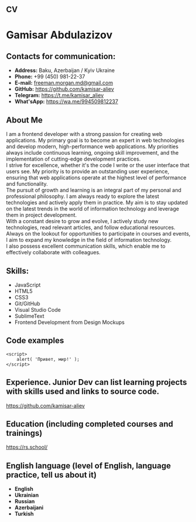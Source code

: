 ## CV

# Gamisar Abdulazizov

## Contacts for communication:

* **Address:** Baku, Azerbaijan / Kyiv Ukraine
* **Phone:** +99 (450) 981-22-37
* **E-mail:** freeman.morgan.md@gmail.com
* **GitHub:** <https://github.com/kamisar-aliev>
* **Telegram:** <https://t.me/kamisar_aliev>
* **What'sApp:** <https://wa.me/994509812237>

## About Me

I am a frontend developer with a strong passion for creating web applications. My primary goal is to become an expert in web technologies and develop modern, high-performance web applications. My priorities always include continuous learning, ongoing skill improvement, and the implementation of cutting-edge development practices.  
I strive for excellence, whether it's the code I write or the user interface that users see. My priority is to provide an outstanding user experience, ensuring that web applications operate at the highest level of performance and functionality.  
The pursuit of growth and learning is an integral part of my personal and professional philosophy. I am always ready to explore the latest technologies and actively apply them in practice. My aim is to stay updated on the latest trends in the world of information technology and leverage them in project development.  
With a constant desire to grow and evolve, I actively study new technologies, read relevant articles, and follow educational resources. Always on the lookout for opportunities to participate in courses and events, I aim to expand my knowledge in the field of information technology.  
I also possess excellent communication skills, which enable me to effectively collaborate with colleagues.

## Skills:

* JavaScript
* HTML5
* CSS3
* Git/GitHub
* Visual Studio Code
* SublimeText
* Frontend Development from Design Mockups

## Code examples

```
<script>
    alert( 'Привет, мир!' );
</script>
```

## Experience. Junior Dev can list learning projects with skills used and links to source code.

<https://github.com/kamisar-aliev>

## Education (including completed courses and trainings)

<https://rs.school/>

## English language (level of English, language practice, tell us about it)

* **English**
* **Ukrainian**
* **Russian**
* **Azerbaijani**
* **Turkish**